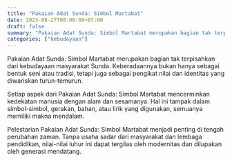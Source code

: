 ```yaml
---
title: "Pakaian Adat Sunda: Simbol Martabat"
date: 2023-08-27T08:00:00+07:00
draft: false
summary: "Pakaian Adat Sunda: Simbol Martabat merupakan bagian tak terpisahkan dari kebudayaan masyarakat Sunda. Keberadaannya bukan hanya sebagai bentuk seni a"
categories: ["kebudayaan"]
---
```


Pakaian Adat Sunda: Simbol Martabat merupakan bagian tak terpisahkan dari kebudayaan masyarakat Sunda. Keberadaannya bukan hanya sebagai bentuk seni atau tradisi, tetapi juga sebagai pengikat nilai dan identitas yang diwariskan turun-temurun.

Setiap aspek dari Pakaian Adat Sunda: Simbol Martabat mencerminkan kedekatan manusia dengan alam dan sesamanya. Hal ini tampak dalam simbol-simbol, gerakan, bahan, atau lirik yang digunakan, semuanya memiliki makna mendalam.

Pelestarian Pakaian Adat Sunda: Simbol Martabat menjadi penting di tengah perubahan zaman. Tanpa usaha sadar dari masyarakat dan lembaga pendidikan, nilai-nilai luhur ini dapat tergilas oleh modernitas dan dilupakan oleh generasi mendatang.
